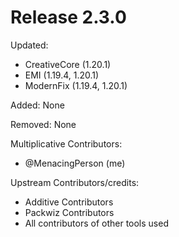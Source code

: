 # Release 2.3.0

Updated:
- CreativeCore (1.20.1)
- EMI (1.19.4, 1.20.1)
- ModernFix (1.19.4, 1.20.1)


Added:
None

Removed:
None

Multiplicative Contributors:
- @MenacingPerson (me)

Upstream Contributors/credits:
- Additive Contributors
- Packwiz Contributors
- All contributors of other tools used

